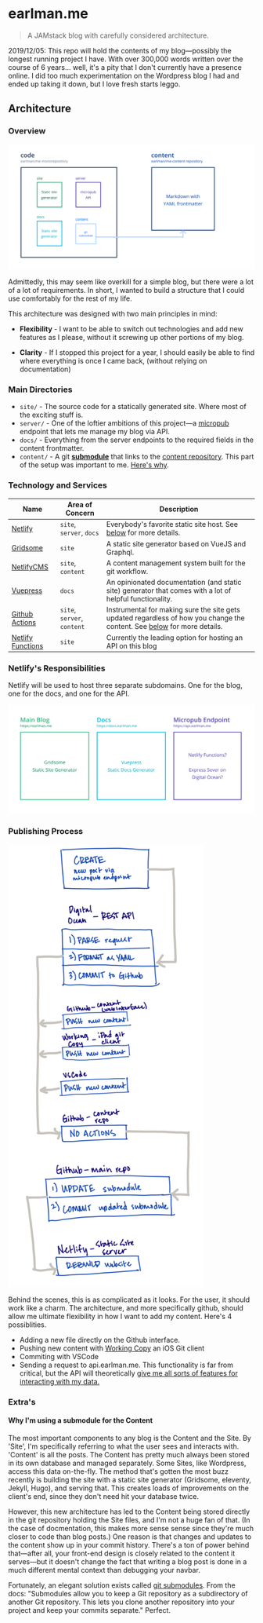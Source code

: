 # earlman.me

> A JAMstack blog with carefully considered architecture.

2019/12/05: This repo will hold the contents of my blog&mdash;possibly the longest running project I have. With over 300,000 words written over the course of 6 years... well, it's a pity that I don't currently have a presence online. I did too much experimentation on the Wordpress blog I had and ended up taking it down, but I love fresh starts leggo.

## Architecture

### Overview

<img src="/docs/assets/site-architecture-github.png" />

Admittedly, this may seem like overkill for a simple blog, but there were a lot of a lot of requirements. In short, I wanted to build a structure that I could use comfortably for the rest of my life. 

This architecture was designed with two main principles in mind:

* **Flexibility** - I want to be able to switch out technologies and add new features as I please, without it screwing up other portions of my blog. 

* **Clarity** - If I stopped this project for a year, I should easily be able to find where everything is once I came back, (without relying on documentation)

### Main Directories

* `site/` - The source code for a statically generated site. Where most of the exciting stuff is.
* `server/` - One of the loftier ambitions of this project&mdash;a [micropub](https://indieweb.org/Micropub) endpoint that lets me manage my blog via API.
* `docs/` - Everything from the server endpoints to the required fields in the content frontmatter.
* `content/` - A git [**submodule**](https://git-scm.com/book/en/v2/Git-Tools-Submodules) that links to the [content repository](https://github.com/earlman/me-content/). This part of the setup was important to me. [Here's why](#why-im-using-a-submodule-for-the-content).

### Technology and Services

| Name  | Area of Concern | Description |
| ------------- | ------------- | ------------- |
| [Netlify](https://www.netlify.com/) | `site`,  `server`, `docs` | Everybody's favorite static site host. See [below](#netlifys-responsibilities) for more details. |
| [Gridsome](https://gridsome.org/) | `site` | A static site generator based on VueJS and Graphql. |
| [NetlifyCMS](https://www.netlifycms.org/) | `site`, `content` | A content management system built for the git workflow. |
| [Vuepress](https://vuepress.vuejs.org/) | `docs` | An opinionated documentation (and static site) generator that comes with a lot of helpful functionality. |
| [Github Actions](https://vuepress.vuejs.org/) | `site`, `server`, `content` | Instrumental for making sure the site gets updated regardless of how you change the content. See [below](#publishing-process) for more details. |
| [Netlify Functions](https://www.netlify.com/products/functions/) | `site` | Currently the leading option for hosting an API on this blog |

### Netlify's Responsibilities

Netlify will be used to host three separate subdomains. One for the blog, one for the docs, and one for the API. 

![Netlify's Responsibilities](/docs/assets/site-architecture-netlify.png)


### Publishing Process

<img src="/docs/assets/publish-flow.png" width="400px"/>

Behind the scenes, this is as complicated as it looks. For the user, it should work like a charm. The architecture, and more specifically github, should allow me ultimate flexibility in how I want to add my content. Here's 4 possiblities.

* Adding a new file directly on the Github interface.
* Pushing new content with [Working Copy](https://workingcopyapp.com/) an iOS Git client
* Commiting with VSCode
* Sending a request to api.earlman.me. This functionality is far from critical, but the API will theoretically [give me all sorts of features for interacting with my data.](https://micropub.rocks/implementation-reports/servers/)

### Extra's

#### Why I'm using a submodule for the Content
The most important components to any blog is the Content and the Site. By 'Site', I'm specifically referring to what the user sees and interacts with. 'Content' is all the posts. The Content has pretty much always been stored in its own database and managed separately. Some Sites, like Wordpress, access this data on-the-fly. The method that's gotten the most buzz recently is building the site with a static site generator (Gridsome, eleventy, Jekyll, Hugo), and serving that. This creates loads of improvements on the client's end, since they don't need hit your database twice.

However, this new architecture has led to the Content being stored directly in the git repository holding the Site files, and I'm not a huge fan of that. (In the case of docmentation, this makes more sense sense since they're much closer to code than blog posts.) One reason is that changes and updates to the content show up in your commit history. There's a ton of power behind that&mdash;after all, your front-end design is closely related to the content it serves&mdash;but it doesn't change the fact that writing a blog post is done in a much different mental context than debugging your navbar.

Fortunately, an elegant solution exists called [git submodules](https://git-scm.com/book/en/v2/Git-Tools-Submodules). From the docs: "Submodules allow you to keep a Git repository as a subdirectory of another Git repository. This lets you clone another repository into your project and keep your commits separate." Perfect. 
